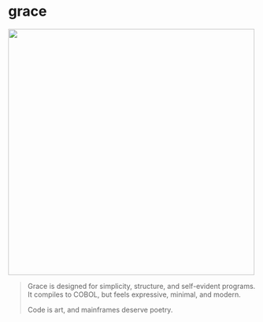 # grace

<img src="https://www.ufrgs.br/enigma/wp-content/uploads/2021/06/ghcobol.jpg" width="500">

> Grace is designed for simplicity, structure, and self-evident programs.  
> It compiles to COBOL, but feels expressive, minimal, and modern. 
>
> Code is art, and mainframes deserve poetry.  
